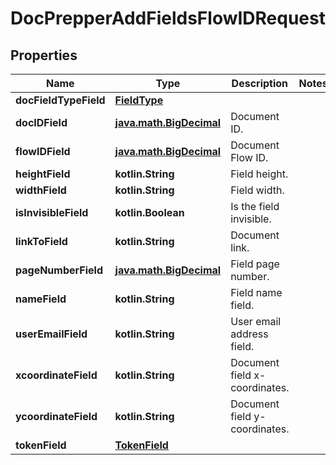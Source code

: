 
# DocPrepperAddFieldsFlowIDRequest

## Properties
Name | Type | Description | Notes
------------ | ------------- | ------------- | -------------
**docFieldTypeField** | [**FieldType**](FieldType.md) |  | 
**docIDField** | [**java.math.BigDecimal**](java.math.BigDecimal.md) | Document ID. | 
**flowIDField** | [**java.math.BigDecimal**](java.math.BigDecimal.md) | Document Flow ID. | 
**heightField** | **kotlin.String** | Field height. | 
**widthField** | **kotlin.String** | Field width. | 
**isInvisibleField** | **kotlin.Boolean** | Is the field invisible. | 
**linkToField** | **kotlin.String** | Document link. | 
**pageNumberField** | [**java.math.BigDecimal**](java.math.BigDecimal.md) | Field page number. | 
**nameField** | **kotlin.String** | Field name field. | 
**userEmailField** | **kotlin.String** | User email address field. | 
**xcoordinateField** | **kotlin.String** | Document field x-coordinates. | 
**ycoordinateField** | **kotlin.String** | Document field y-coordinates. | 
**tokenField** | [**TokenField**](TokenField.md) |  | 



